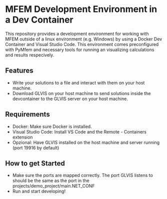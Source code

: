 MFEM Development Environment in a Dev Container
===

This repository provides a development environment for working with MFEM outside of a linux environment (e.g. Windows) by using a Docker Dev Container and Visual Studio Code. This environment comes preconfigured with PyMfem and necessary tools for running an visualizing calculations and results respecively.

Features
---

- Write your solutions to a file and interact with them on your host machine.
- Download GLVIS on your host machine to send solutions inside the devcontainer
 to the GLVIS server on your host machine.

Requirements
---

- Docker: Make sure Docker is installed.
- Visual Studio Code: Install VS Code and the Remote - Containers extension
- Opzional: Have GLVIS installed on the host machine and server running (port 19916 by default)

How to get Started
---

- Make sure the ports are mapped correctly. The port GLVIS listens to should be the same
as the port in the projects/demo_project/main.NET_CONF
- Run and start developing!


